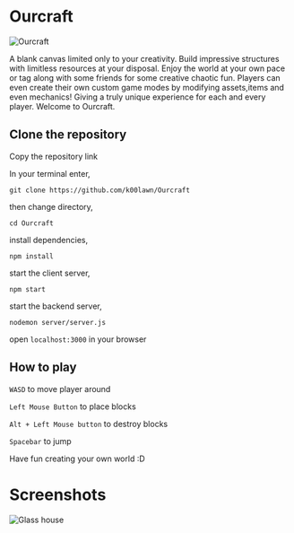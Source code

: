 # Ourcraft

![Ourcraft](https://github.com/k00lawn/Ourcraft/blob/main/assets/ourcraft.gif)

A blank canvas limited only to your creativity. Build impressive structures with limitless resources at your disposal. Enjoy the world at your own pace or tag along with some friends for some creative chaotic fun. Players can even create their own custom game modes by modifying assets,items and even mechanics! Giving a truly unique experience for each and every player. Welcome to Ourcraft.

## Clone the repository

Copy the repository link

In your terminal enter,

```git clone https://github.com/k00lawn/Ourcraft```

then change directory,

```cd Ourcraft```

install dependencies,

```npm install```

start the client server,

```npm start```

start the backend server,

```nodemon server/server.js```

open ```localhost:3000``` in your browser

## How to play

```WASD``` to move player around

```Left Mouse Button``` to place blocks

```Alt + Left Mouse button``` to destroy blocks

```Spacebar``` to jump

Have fun creating your own world :D

# Screenshots
![Glass house](https://github.com/k00lawn/Ourcraft/blob/main/assets/ourhouse.png)

